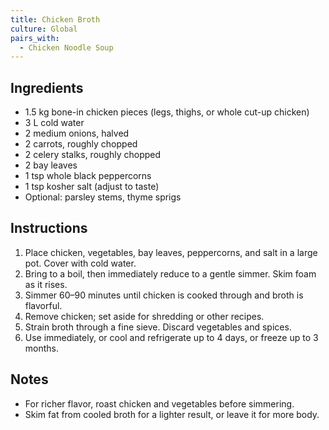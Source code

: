 ```yaml
---
title: Chicken Broth
culture: Global
pairs_with:
  - Chicken Noodle Soup
---
```


## Ingredients
- 1.5 kg bone-in chicken pieces (legs, thighs, or whole cut-up chicken)
- 3 L cold water
- 2 medium onions, halved
- 2 carrots, roughly chopped
- 2 celery stalks, roughly chopped
- 2 bay leaves
- 1 tsp whole black peppercorns
- 1 tsp kosher salt (adjust to taste)
- Optional: parsley stems, thyme sprigs

## Instructions
1. Place chicken, vegetables, bay leaves, peppercorns, and salt in a large pot. Cover with cold water.
2. Bring to a boil, then immediately reduce to a gentle simmer. Skim foam as it rises.
3. Simmer 60–90 minutes until chicken is cooked through and broth is flavorful.
4. Remove chicken; set aside for shredding or other recipes.
5. Strain broth through a fine sieve. Discard vegetables and spices.
6. Use immediately, or cool and refrigerate up to 4 days, or freeze up to 3 months.

## Notes
- For richer flavor, roast chicken and vegetables before simmering.  
- Skim fat from cooled broth for a lighter result, or leave it for more body.  
